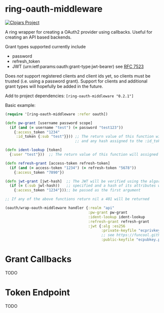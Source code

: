 # ring-oauth-middleware
[![Clojars Project](https://img.shields.io/clojars/v/forrestjt/ring-oauth-middleware.svg)](https://clojars.org/forrestjt/ring-oauth-middleware)


A ring wrapper for creating a OAuth2 provider using callbacks. Useful for creating an API based backends.

Grant types supported currently include
  - password
  - refresh_token
  - JWT (urn:ietf:params:oauth:grant-type:jwt-bearer) see [RFC 7523](https://tools.ietf.org/html/rfc7523)

Does *not* support registered clients and client ids yet, so clients must be trusted (i.e. using a password grant).
Support for clients and additional grant types will hopefully be added in the future.

Add to project dependencies: `[ring-oauth-middleware "0.2.1"]`

Basic example:
```clojure
(require '[ring-oauth-middleware :refer oauth])

(defn pw-grant [username password scope]
  (if (and (= username "test") (= password "test123"))
    {:access_token "1234"
     :id_token {:sub "test"}})) ;; The return value of this function will be a json object,
                                ;; and any hash assigned to the :id_token will be converted to a JWT

(defn ident-lookup [token]
  {:user "test"}))  ;; The return value of this function will assigned to the :identity key in the ring request

(defn refresh-grant [access-token refresh-token]
  (if (and (= access-token "1234") (= refresh-token "5678"))
    {:access_token "7890"})

(defn jwt-grant [jwt-hash]  ;; The JWT will be verified using the algorithm
  (if (= (:sub jwt-hash))   ;; specified and a hash of its attributes will
    {:access_token "1234"}));; be passed as the first argument

;; If any of the above functions return nil a 401 will be returned

(oauth/wrap-oauth-middleware handler {:realm "api"
                                      :pw-grant pw-grant
                                      :ident-lookup ident-lookup
                                      :refresh-grant refresh-grant
                                      :jwt {:alg :es256                      ;; See buddy-sign for algorithms supported
                                            :private-keyfile "ecprivkey.pem" ;; Create keys using OpenSSH
                                            ;; see https://funcool.github.io/buddy-sign/latest/#generate-keypairs
                                            :public-keyfile "ecpubkey.pem"}}])
```

# Grant Callbacks
  TODO
# Token Endpoint
  TODO
